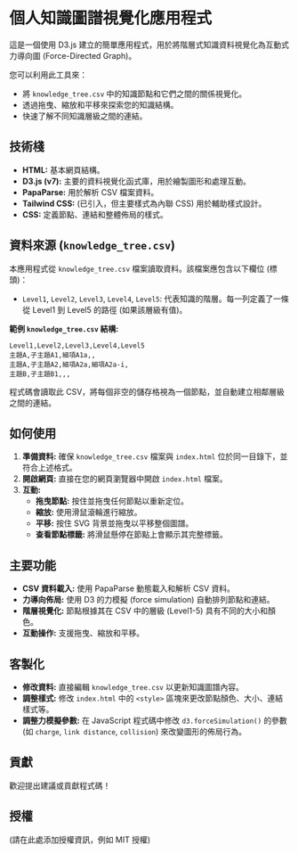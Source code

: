 # 個人知識圖譜視覺化應用程式

這是一個使用 D3.js 建立的簡單應用程式，用於將階層式知識資料視覺化為互動式力導向圖 (Force-Directed Graph)。

您可以利用此工具來：

*   將 `knowledge_tree.csv` 中的知識節點和它們之間的關係視覺化。
*   透過拖曳、縮放和平移來探索您的知識結構。
*   快速了解不同知識層級之間的連結。

## 技術棧

*   **HTML:** 基本網頁結構。
*   **D3.js (v7):** 主要的資料視覺化函式庫，用於繪製圖形和處理互動。
*   **PapaParse:** 用於解析 CSV 檔案資料。
*   **Tailwind CSS:** (已引入，但主要樣式為內聯 CSS) 用於輔助樣式設計。
*   **CSS:** 定義節點、連結和整體佈局的樣式。

## 資料來源 (`knowledge_tree.csv`)

本應用程式從 `knowledge_tree.csv` 檔案讀取資料。該檔案應包含以下欄位 (標頭)：

*   `Level1`, `Level2`, `Level3`, `Level4`, `Level5`: 代表知識的階層。每一列定義了一條從 Level1 到 Level5 的路徑 (如果該層級有值)。

**範例 `knowledge_tree.csv` 結構:**

```csv
Level1,Level2,Level3,Level4,Level5
主題A,子主題A1,細項A1a,,
主題A,子主題A2,細項A2a,細項A2a-i,
主題B,子主題B1,,,
```

程式碼會讀取此 CSV，將每個非空的儲存格視為一個節點，並自動建立相鄰層級之間的連結。

## 如何使用

1.  **準備資料:** 確保 `knowledge_tree.csv` 檔案與 `index.html` 位於同一目錄下，並符合上述格式。
2.  **開啟網頁:** 直接在您的網頁瀏覽器中開啟 `index.html` 檔案。
3.  **互動:**
    *   **拖曳節點:** 按住並拖曳任何節點以重新定位。
    *   **縮放:** 使用滑鼠滾輪進行縮放。
    *   **平移:** 按住 SVG 背景並拖曳以平移整個圖譜。
    *   **查看節點標籤:** 將滑鼠懸停在節點上會顯示其完整標籤。

## 主要功能

*   **CSV 資料載入:** 使用 PapaParse 動態載入和解析 CSV 資料。
*   **力導向佈局:** 使用 D3 的力模擬 (force simulation) 自動排列節點和連結。
*   **階層視覺化:** 節點根據其在 CSV 中的層級 (Level1-5) 具有不同的大小和顏色。
*   **互動操作:** 支援拖曳、縮放和平移。

## 客製化

*   **修改資料:** 直接編輯 `knowledge_tree.csv` 以更新知識圖譜內容。
*   **調整樣式:** 修改 `index.html` 中的 `<style>` 區塊來更改節點顏色、大小、連結樣式等。
*   **調整力模擬參數:** 在 JavaScript 程式碼中修改 `d3.forceSimulation()` 的參數 (如 `charge`, `link distance`, `collision`) 來改變圖形的佈局行為。

## 貢獻

歡迎提出建議或貢獻程式碼！

## 授權

(請在此處添加授權資訊，例如 MIT 授權)
